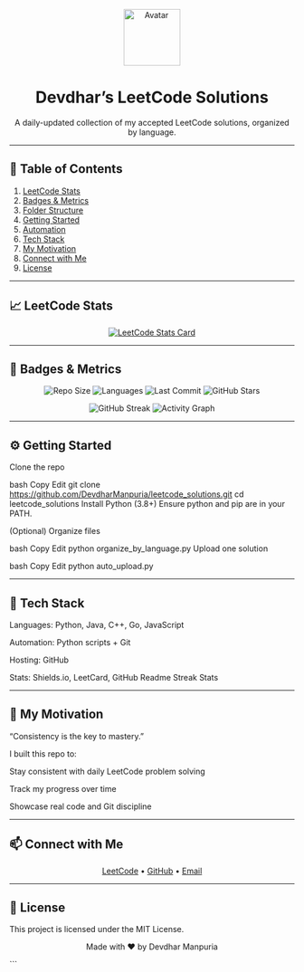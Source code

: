 <!--
  ________________________________________________________________
 |                                                                |
 |              💻 Devdhar’s LeetCode Solutions Repo               |
 |________________________________________________________________|
  
  A beautifully automated showcase of my daily LeetCode journey.
-->

<p align="center">
  <img src="https://github.com/DevdharManpuria.png" width="100" alt="Avatar" />
  <h1 align="center">Devdhar’s LeetCode Solutions</h1>
  <p align="center">
    A daily-updated collection of my accepted LeetCode solutions, organized by language.
  </p>
</p>

---

## 🌟 Table of Contents

1. [LeetCode Stats](#📈-leetcode-stats)  
2. [Badges & Metrics](#🚀-badges--metrics)  
3. [Folder Structure](#📁-folder-structure)  
4. [Getting Started](#⚙️-getting-started)  
5. [Automation](#🤖-automation)  
6. [Tech Stack](#🔧-tech-stack)  
7. [My Motivation](#🧠-my-motivation)  
8. [Connect with Me](#📫-connect-with-me)  
9. [License](#📜-license)  

---

## 📈 LeetCode Stats

<p align="center">
  <a href="https://leetcode.com/DevGamesdtn/">
    <img src="https://leetcard.jacoblin.cool/DevGamesdtn?theme=dark&ext=heatmap" alt="LeetCode Stats Card" />
  </a>
</p>

---

## 🚀 Badges & Metrics

<p align="center">
  <img src="https://img.shields.io/github/repo-size/DevdharManpuria/leetcode_solutions?style=flat-square" alt="Repo Size" />
  <img src="https://img.shields.io/github/languages/count/DevdharManpuria/leetcode_solutions?style=flat-square" alt="Languages" />
  <img src="https://img.shields.io/github/last-commit/DevdharManpuria/leetcode_solutions?style=flat-square" alt="Last Commit" />
  <img src="https://img.shields.io/github/stars/DevdharManpuria/leetcode_solutions?style=social" alt="GitHub Stars" />
</p>

<p align="center">
  <img src="https://github-readme-streak-stats.herokuapp.com/?user=DevdharManpuria&theme=dark&hide_border=true" alt="GitHub Streak" />
  <img src="https://github-readme-activity-graph.cyclic.app/graph?username=DevdharManpuria&theme=github-dark&area=true&hide_border=true" alt="Activity Graph" />
</p>

---


## ⚙️ Getting Started
Clone the repo

bash
Copy
Edit
git clone https://github.com/DevdharManpuria/leetcode_solutions.git
cd leetcode_solutions
Install Python (3.8+)
Ensure python and pip are in your PATH.

(Optional) Organize files

bash
Copy
Edit
python organize_by_language.py
Upload one solution

bash
Copy
Edit
python auto_upload.py

---

## 🔧 Tech Stack
Languages: Python, Java, C++, Go, JavaScript

Automation: Python scripts + Git

Hosting: GitHub

Stats: Shields.io, LeetCard, GitHub Readme Streak Stats

---

## 🧠 My Motivation
“Consistency is the key to mastery.”

I built this repo to:

Stay consistent with daily LeetCode problem solving

Track my progress over time

Showcase real code and Git discipline

---

## 📫 Connect with Me
<p align="center"> <a href="https://leetcode.com/DevGamesdtn/">LeetCode</a> • <a href="https://github.com/DevdharManpuria">GitHub</a> • <a href="mailto:manpuriadevdhar95@gmail.com">Email</a> </p>

---

## 📜 License
This project is licensed under the MIT License.

<p align="center"> Made with ❤️ by Devdhar Manpuria </p> ```







